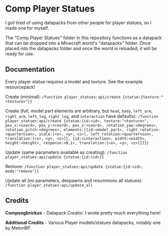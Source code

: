 # Comp Player Statues

I got tired of using datapacks from other people for player statues, so I made one for myself.

The "Comp Player Statues" folder in this repository functions as a datapack that can be dropped into a Minecraft world's "datapacks" folder. Once placed into the datapacks folder and once the world is reloaded, it will be ready for use.

## Documentation

Every player statue requires a model and texture. See the example resourcepack!

Create (minimal): `/function player_statues:api/create {statue:{texture:"<texture>"}}`

Create (full, model part elements are arbitrary, but `head`, `body`, `left_arm`, `right_arm`, `left_leg`, `right_leg`, and `interaction` have defaults): `/function player_statues:api/create {statue:{id:<id>, texture:"<texture>", pos_x:<coord>, pos_y:<coord>, pos_z:<coord>, rotation_yaw:<degrees>, rotation_pitch:<degrees>, elements:[{id:<model_part>, right_rotation:<quarternion>, scale:[<x>, <y>, <z>], left_rotation:<quarternion>, translation:[<x>, <y>, <z>]}, {id:<interaction>, width:<width>, height:<height>, response:<0,1>, translation:[<x>, <y>, <z>]}]}}`

Update (same parameters available as creating): `/function player_statues:api/update {statue:{id:<id>}}`

Remove: `/function player_statues:api/update {statue:{id:<id>, mode:"remove"}}`

Update all (no parameters, despawns and resummons all statues): `/function player_statues:api/update_all`

## Credits

**Compsogbrickus** - Datapack Creator. I wrote pretty much everything here!

**Additional Credits** - Various Player models/statues datapacks, notably one by MelonBP.
